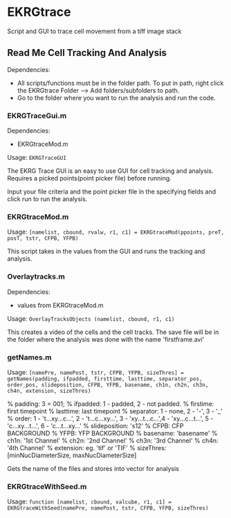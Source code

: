 EKRGtrace
=========

Script and GUI to trace cell movement from a tiff image stack

## Read Me Cell Tracking And Analysis

Dependencies:
* All scripts/functions must be in the folder path. To put in path, right click the EKRGtrace Folder --> Add folders/subfolders to path.
* Go to the folder where you want to run the analysis and run the code.

### EKRGTraceGui.m

Dependencies:
* EKRGtraceMod.m

Usage:
`EKRGTraceGUI`

The EKRG Trace GUI is an easy to use GUI for cell tracking and analysis.
Requires a picked points(point picker file) before running.

Input your file criteria and the point picker file in the specifying fields and click run to run the analysis.

### EKRGtraceMod.m

Usage:
`[namelist, cbound, rvalw, r1, c1] = EKRGtraceMod(ppoints, preT, posT, tstr, CFPB, YFPB)`

This script takes in the values from the GUI and runs the tracking and analysis.

### Overlaytracks.m

Dependencies:
* values from EKRGtraceMod.m

Usage:
`OverlayTracksObjects (namelist, cbound, r1, c1)`

This creates a video of the cells and the cell tracks. The save file will be in the folder where the analysis was done with the name 'firstframe.avi'

### getNames.m

Usage:
`[namePre, namePost, tstr, CFPB, YFPB, sizeThres] = getNames(padding, ifpadded, firsttime, lasttime, separator_pos, order_pos, slideposition, CFPB, YFPB, basename, ch1n, ch2n, ch3n, ch4n, extension, sizeThres)`

%   padding: 3 = 001;
%   ifpadded: 1 - padded, 2 - not padded.
%   firstime: first timepoint
%   lasttime: last timepoint
%   separator: 1 - none, 2 - '-', 3 - '_'
%   order:  1 - 't...xy...c...', 2 - 't...c...xy...', 3 - 'xy...t...c...',4 - 'xy...c...t...', 5 - 'c...xy...t...', 6 - 'c...t...xy...'
%   slideposition: 's12'
%   CFPB: CFP BACKGROUND
%   YFPB: YFP BACKGROUND
%   basename: 'basename'
%   ch1n: '1st Channel'
%   ch2n: '2nd Channel'
%   ch3n: '3rd Channel'
%   ch4n: '4th Channel'
%   extension:  eg. 'tif' or 'TIF'
%   sizeThres: [minNucDiameterSize, maxNucDiameterSize]

Gets the name of the files and stores into vector for analysis


### EKRGtraceWithSeed.m

Usage:
`function [namelist, cbound, valcube, r1, c1] = EKRGtraceWithSeed(namePre, namePost, tstr, CFPB, YFPB, sizeThres)`
